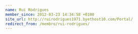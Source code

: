 ```yaml
---
name: Rui Rodrigues
member_since: 2012-03-23 14:34:58 +0100
site_url: http://ruirodrigues1971.byethost10.com/Portal/
redirect_from: /membro/rui-rodrigues/
---
```

